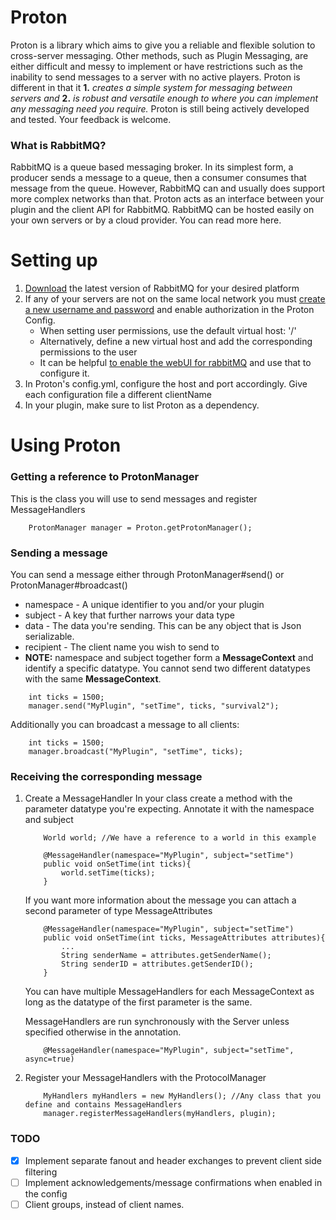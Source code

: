 # Proton
Proton is a library which aims to give you a reliable and flexible solution to cross-server messaging. 
Other methods, such as Plugin Messaging, are either difficult and messy to implement or have restrictions such as the inability to send messages to a server with no active players. 
Proton is different in that it <b>1.</b> <i>creates a simple system for messaging between servers and</i> <b>2.</b> <i>is robust and versatile enough to where you can implement any messaging need you require.</i>
Proton is still being actively developed and tested. Your feedback is welcome.

### What is RabbitMQ?
RabbitMQ is a queue based messaging broker. In its simplest form, a producer sends a message to a queue, then a consumer consumes that message from the queue. However, RabbitMQ can and usually does support more complex networks than that. Proton acts as an interface between your plugin and the client API for RabbitMQ. RabbitMQ can be hosted easily on your own servers or by a cloud provider. You can read more here.

# Setting up
1. [Download](https://www.rabbitmq.com/download.html) the latest version of RabbitMQ for your desired platform
2. If any of your servers are not on the same local network you must [create a new username and password](https://www.rabbitmq.com/access-control.html#user-management) and enable authorization in the Proton Config.
    * When setting user permissions, use the default virtual host: '/'
    * Alternatively, define a new virtual host and add the corresponding permissions to the user
    * It can be helpful [to enable the webUI for rabbitMQ](https://www.rabbitmq.com/management.html#getting-started) and use that to configure it.
3. In Proton's config.yml, configure the host and port accordingly. Give each configuration file a different clientName
4. In your plugin, make sure to list Proton as a dependency.

# Using Proton
### Getting a reference to ProtonManager
This is the class you will use to send messages and register MessageHandlers
```
    ProtonManager manager = Proton.getProtonManager();
```
### Sending a message
You can send a message either through ProtonManager#send() or ProtonManager#broadcast()
* namespace - A unique identifier to you and/or your plugin
* subject - A key that further narrows your data type
* data - The data you're sending. This can be any object that is Json serializable.
* recipient  - The client name you wish to send to
* **NOTE:** namespace and subject together form a **MessageContext** 
  and identify a specific datatype. You cannot send two different 
  datatypes with the same **MessageContext**.

```
    int ticks = 1500;
    manager.send("MyPlugin", "setTime", ticks, "survival2");
```
Additionally you can broadcast a message to all clients:
```
    int ticks = 1500;
    manager.broadcast("MyPlugin", "setTime", ticks);
```

### Receiving the corresponding message
1. Create a MessageHandler
    In your class create a method with the parameter datatype you're expecting. 
    Annotate it with the namespace and subject

    ```
        World world; //We have a reference to a world in this example
    
        @MessageHandler(namespace="MyPlugin", subject="setTime")
        public void onSetTime(int ticks){
            world.setTime(ticks);
        }
    ```

    If you want more information about the message you can attach a second parameter of type MessageAttributes
    ```
        @MessageHandler(namespace="MyPlugin", subject="setTime")
        public void onSetTime(int ticks, MessageAttributes attributes){
            ...
            String senderName = attributes.getSenderName();
            String senderID = attributes.getSenderID();
        }
    ```
    You can have multiple MessageHandlers for each MessageContext as long as the datatype of the first parameter is the same.
    
    MessageHandlers are run synchronously with the Server unless specified otherwise in the annotation.
    ```
        @MessageHandler(namespace="MyPlugin", subject="setTime", async=true)
    ```
2. Register your MessageHandlers with the ProtocolManager
    ```
        MyHandlers myHandlers = new MyHandlers(); //Any class that you define and contains MessageHandlers
        manager.registerMessageHandlers(myHandlers, plugin);
    ```
   

### TODO
- [x] Implement separate fanout and header exchanges to prevent client side filtering
- [ ] Implement acknowledgements/message confirmations when enabled in the config
- [ ] Client groups, instead of client names.
